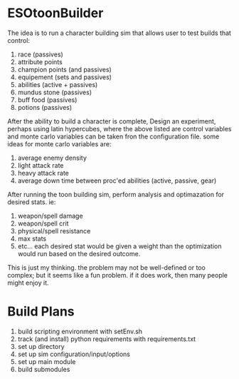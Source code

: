# ESOtoonBuilder

The idea is to run a character building sim that allows user to test builds that control:
1. race (passives)
1. attribute points
1. champion points (and passives)
1. equipement (sets and passives)
1. abilities (active + passives)
1. mundus stone (passives)
1. buff food (passives)
1. potions (passives)

After the ability to build a character is complete, Design an experiment, perhaps using latin hypercubes, where the above listed are control variables and monte carlo variables can be taken fron the configuration file. some ideas for monte carlo variables are:
1. average enemy density
1. light attack rate
1. heavy attack rate
1. average down time between proc'ed abilities (active, passive, gear)

After running the toon building sim, perform analysis and optimazation for desired stats. ie:
1. weapon/spell damage
1. weapon/spell crit
1. physical/spell resistance
1. max stats
1. etc...
each desired stat would be given a weight than the optimization would run based on the desired outcome.

This is just my thinking. the problem may not be well-defined or too complex; but it seems like a fun problem. if it does work, then many people might enjoy it.

Build Plans
===========
1. build scripting environment with setEnv.sh
1. track (and install) python requirements with requirements.txt
1. set up directory
1. set up sim configuration/input/options
1. set up main module
1. build submodules
